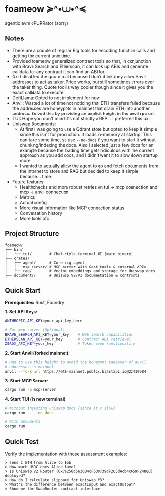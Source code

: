 # foameow ≽^•⩊•^≼

agentic evm oPURRator (sorry)

## Notes

- There are a couple of regular Rig tools for encoding function calls and getting the current unix time.
- Provided foameow generalized contract tools so that, in conjunction with Brave Search and Etherscan, it can look up ABIs and generate calldata for any contract it can find an ABI for.
- 0x: I disabled the quote tool because I don't think they allow Anvil addresses to act as taker. Price works, but still sometimes errors over the taker thing. Quote tool is way cooler though since it gives you the exact calldata to execute.
- DefiLlama: Opted to not implement for now
- Anvil: Wasted a lot of time not noticing that ETH transfers failed because the addresses are honeypots in mainnet that drain ETH into another address. Solved this by providing an explicit height in the anvil rpc url.
- TUI: Hope you don't mind it's not strictly a REPL. I preferred this ux.
- Uniswap Documents:
    - At first I was going to use a Qdrant store but opted to keep it simple since this isn't for production. It loads in-memory at startup. This can take some time, so use `--no-docs` if you want to start it without chunking/indexing the docs. Also I selected just a few docs for an example because the loading time gets ridiculous with the current approach as you add docs, and I didn't want it to slow down startup more.
    - I wanted to actually allow the agent to go and fetch documents from the internet to store and RAG but decided to keep it simple because... time.
- Future features:
    - Healthchecks and more robust retries on tui -> mcp connection and mcp -> anvil connection
    - Metrics
    - Actual config
    - More visual information like MCP connection status
    - Conversation history
    - More tools ofc

## Project Structure

```
foameow/
├── bin/
│   └── tui/        # Chat-style terminal UI (main binary)
├── crates/
│   ├── agent/      # Core rig agent
│   ├── mcp-server/ # MCP server with Cast tools & external APIs
│   └── rag/        # Vector embeddings and storage for Uniswap docs
├── documents/      # Uniswap V2/V3 documentation & contracts
```

## Quick Start

**Prerequisites:** Rust, Foundry

**1. Set API Keys:**
```bash
ANTHROPIC_API_KEY=your_api_key_here

# For mcp-server (Optional)
BRAVE_SEARCH_API_KEY=your_key    # Web search capabilities
ETHERSCAN_API_KEY=your_key       # Contract ABI retrieval
ZEROX_API_KEY=your_key           # Token swap functionality
```

**2. Start Anvil (forked mainnet):**
```bash
# Had to use this height to avoid the honeypot takeover of anvil
# addresses in mainnet
anvil --fork-url https://eth-mainnet.public.blastapi.io@22419684
```

**3. Start MCP Server:**
```bash
cargo run -p mcp-server
```

**4. Start TUI (in new terminal):**
```bash
# Without ingesting uniswap docs (since it's slow)
cargo run -- --no-docs

# With documents
cargo run
```

## Quick Test

Verify the implementation with these assessment examples:

```
> send 1 ETH from Alice to Bob
> How much USDC does Alice have?
> Is Uniswap V2 Router (0x7a250d5630B4cF539739dF2C5dAcb4c659F2488D) deployed?
> How do I calculate slippage for Uniswap V3?
> What's the difference between exactInput and exactOutput?
> Show me the SwapRouter contract interface
```

